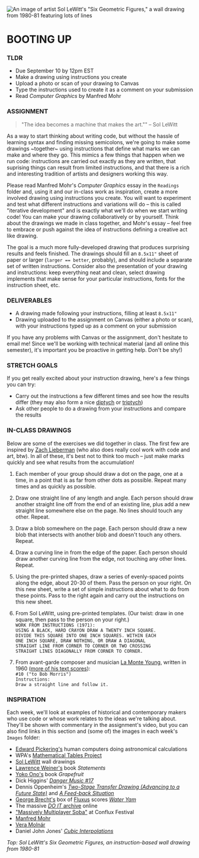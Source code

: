 ![An image of artist Sol LeWitt's "Six Geometric Figures," a wall drawing from 1980-81 featuring lots of lines](https://github.com/jeffThompson/CreativeProgramming1/blob/master/Week00_BootingUp/Images/SixGeometricFiguresPlusTwo_SolLeWitt_1980-81.jpg)

# BOOTING UP  

### TLDR  
* Due September 10 by 12pm EST  
* Make a drawing using instructions you create  
* Upload a photo or scan of your drawing to Canvas  
* Type the instructions used to create it as a comment on your submission  
* Read *Computer Graphics* by Manfred Mohr    


### ASSIGNMENT  

> "The idea becomes a machine that makes the art."" – Sol LeWitt  

As a way to start thinking about writing code, but without the hassle of learning syntax and finding missing semicolons, we're going to make some drawings ~together~ using instructions that define what marks we can make and where they go. This mimics a few things that happen when we run code: instructions are carried out exactly as they are written, that suprising things can result from limited instructions, and that there is a rich and interesting tradition of artists and designers working this way. 

Please read Manfred Mohr's *Computer Graphics* essay in the `Readings` folder and, using it and our in-class work as inspiration, create a more involved drawing using instructions you create. You will want to experiment and test what different instructions and variations will do – this is called "iterative development" and is exactly what we'll do when we start writing code! You can make your drawing collaboratively or by yourself. Think about the drawings we made in class together, and Mohr's essay – feel free to embrace or push against the idea of instructions defining a creative act like drawing.

The goal is a much more fully-developed drawing that produces surprising results and feels finished. The drawings should fill an `8.5x11"` sheet of paper or larger (`larger == better`, probably), and should include a separate set of written instructions. Consider also the presentation of your drawing and instructions: keep everything neat and clean, select drawing implements that make sense for your particular instructions, fonts for the instruction sheet, etc. 


### DELIVERABLES    
* A drawing made following your instructions, filling at least `8.5x11"`  
* Drawing uploaded to the assignment on Canvas (either a photo or scan), with your instructions typed up as a comment on your submission  

<p class="callout info">If you have any problems with Canvas or the assignment, don't hesitate to email me! Since we'll be working with technical material (and all online this semester), it's important you be proactive in getting help. Don't be shy!)</p>

### STRETCH GOALS  
If you get really excited about your instruction drawing, here's a few things you can try:

* Carry out the instructions a few different times and see how the results differ (they may also form a nice [diptych](https://en.wikipedia.org/wiki/Diptych) or [triptych](https://en.wikipedia.org/wiki/Triptych))  
* Ask other people to do a drawing from your instructions and compare the results  


### IN-CLASS DRAWINGS  
Below are some of the exercises we did together in class. The first few are inspired by [Zach Lieberman](http://thesystemis.com) (who also does really cool work with code and art, btw). In all of these, it's best not to think too much – just make marks quickly and see what results from the accumulation!

1. Each member of your group should draw a dot on the page, one at a time, in a point that is as far from other dots as possible. Repeat many times and as quickly as possible.  

2. Draw one straight line of any length and angle. Each person should draw another straight line off from the end of an existing line, plus add a new straight line somewhere else on the page. No lines should touch any other. Repeat.  

3. Draw a blob somewhere on the page. Each person should draw a new blob that intersects with another blob and doesn't touch any others. Repeat.  

4. Draw a curving line in from the edge of the paper. Each person should draw another curving line from the edge, not touching any other lines. Repeat.   

5. Using the pre-printed shapes, draw a series of evenly-spaced points along the edge, about 20-30 of them. Pass the person on your right. On this new sheet, write a set of simple instructions about what to do from these points. Pass to the right again and carry out the instructions on this new sheet.

6. From Sol LeWitt, using pre-printed templates. (Our twist: draw in one square, then pass to the person on your right.)  
`WORK FROM INSTRUCTIONS (1971):`  
`USING A BLACK, HARD CRAYON DRAW A TWENTY INCH SQUARE.`  
`DIVIDE THIS SQUARE INTO ONE INCH SQUARES. WITHIN EACH`  
`ONE INCH SQUARE, DRAW NOTHING, OR DRAW A DIAGONAL`  
`STRAIGHT LINE FROM CORNER TO CORNER OR TWO CROSSING`  
`STRAIGHT LINES DIAGONALLY FROM CORNER TO CORNER.`  

7. From avant-garde composer and musician [La Monte Young](https://en.wikipedia.org/wiki/La_Monte_Young), written in 1960 ([more of his text scores](https://en.wikipedia.org/wiki/Compositions_1960#cite_note-9)):  
`#10 ("to Bob Morris")`  
`Instructions:`  
`Draw a straight line and follow it.` 


### INSPIRATION  
Each week, we'll look at examples of historical and contemporary makers who use code or whose work relates to the ideas we're talking about. They'll be shown with commentary in the assignment's video, but you can also find links in this section and (some of) the images in each week's `Images` folder:  

* [Edward Pickering's](https://en.wikipedia.org/wiki/Edward_Charles_Pickering) human computers doing astronomical calculations  
* WPA's [Mathematical Tables Project](https://en.wikipedia.org/wiki/Mathematical_Tables_Project)  
* [Sol LeWitt](https://en.wikipedia.org/wiki/Sol_LeWitt) wall drawings  
* [Lawrence Weiner's](https://en.wikipedia.org/wiki/Lawrence_Weiner) book *Statements*  
* [Yoko Ono's](https://en.wikipedia.org/wiki/Yoko_Ono) book *Grapefruit*  
* Dick Higgins' [*Danger Music #17*](https://www.moma.org/collection/works/127389)  
* Dennis Oppenheim's [*Two-Stage Transfer Drawing (Advancing to a Future State)*](https://www.dennisaoppenheim.org/copy-of-new-page) and [*A Feed-back Situation*](https://www.dennisaoppenheim.org/copy-3-of-new-page)  
* [George Brecht's](https://en.wikipedia.org/wiki/George_Brecht) box of [Fluxus](https://monoskop.org/images/c/c1/Brecht_George_Water_Yam_1963.pdf) scores [*Water Yam*](https://monoskop.org/images/c/c1/Brecht_George_Water_Yam_1963.pdf)  
* The massive [*DO IT* archive](http://projects.e-flux.com/do_it/manuals/0_manual.html) online  
* ["Massively Multiplayer Soba"](http://www.tiltfactor.org/game/massively-multiplayer-urban-games/) at Conflux Festival  
* [Manfred Mohr](https://en.wikipedia.org/wiki/Manfred_Mohr)  
* [Vera Molnár](https://en.wikipedia.org/wiki/Vera_Moln%C3%A1r)  
* Daniel John Jones' [*Cubic Interpolations*](http://www.erase.net/weblog/2013-07/cube-interpolations)  

*Top: Sol LeWitt's *Six Geometric Figures,* an instruction-based wall drawing from 1980-81*

